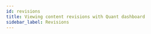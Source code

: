 ```yaml
---
id: revisions
title: Viewing content revisions with Quant dashboard
sidebar_label: Revisions
---
```

